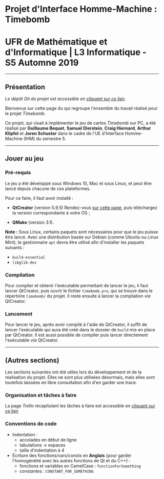 # Projet d'Interface Homme-Machine : Timebomb

# UFR de Mathématique et d'Informatique | L3 Informatique - S5 Automne 2019




------------------------------------------------------------------------------

## Présentation


*Le dépôt Git du projet est accessible en
[cliquant sur ce lien](https://git.unistra.fr/joren.schuster/ihm-projet).*


Bienvenue sur cette page du qui regroupe l'ensemble du travail réalisé 
pour le projet *Timebomb*.


Ce projet, qui visait à implémenter le jeu de cartes *Timebomb* sur PC, a été
réalisé par **Guillaume Bequet**, **Samuel Dierstein**,
**Craig Hiernard**, **Arthur Klipfel** et **Joren Schuster** dans le cadre
de l'UE d'Interface Homme-Machine (IHM) du semestre 5.





------------------------------------------------------------------------------

## Jouer au jeu



### Pré-requis


Le jeu a été développé sous Windows 10, Mac et sous Linux, et peut être lancé
depuis chacune de ces plateformes.

Pour ce faire, il faut avoir installé :

- **QtCreator** (version 5.9.5)
  Rendez-vous
  [sur cette page](https://download.qt.io/official_releases/qt/5.9/5.9.5/),
  puis téléchargez la version correspondante à votre OS ;

- **QMake** (version 3.1).


**Note :**
Sous Linux, certains paquets sont nécessaires pour que le jeu puisse être
lancé. Avec une distribution basée sur Debian (comme Ubuntu ou Linux Mint), le
gestionnaire `apt` devra être utilisé afin d'installer les paquets suivants :

 - `build-essential`
 - `libglib-dev`




### Compilation


Pour compiler et obtenir l'exécutable permettant de lancer le jeu, il faut
lancer QtCreator, puis ouvrir le fichier `timebomb.pro`, qui se trouve dans le
répertoire `timebomb/` du projet.
Il reste ensuite à lancer la compilation *via* QtCreator.




### Lancement


Pour lancer le jeu, après avoir compilé à l'aide de QtCreator, il suffit de
lancer l'exécutable qui aura été créé dans le dossier de `build` mis en place
par QtCreator.
Il est aussi possible de compiler puis lancer directement l'exécutable *via*
QtCreator.




------------------------------------------------------------------------------

## (Autres sections)


Les sections suivantes ont été utiles lors du développement et de la réalisation
du projet. Elles ne sont plus utilisées désormais, mais elles sont toutefois
laissées en libre consultation afin d'en garder une trace.




### Organisation et tâches à faire

La page *Trello* récapitulant les tâches à faire est accessible en
[cliquant sur ce lien](https://trello.com/b/0XbpDYb0/timebomb)




### Conventions de code

- Indentation :
    - accolades en début de ligne
    - tabulations -> espaces
    - taille d'indentation à 4
- Écriture des fonctions/vars/consts en **Anglais** (pour garder 
  l'homogénéité avec les autres fonctions de Qt et du C++) :
    - fonctions et variables en CamelCase : `functionForSomething`
    - constantes : `CONSTANT_FOR_SOMETHING`
